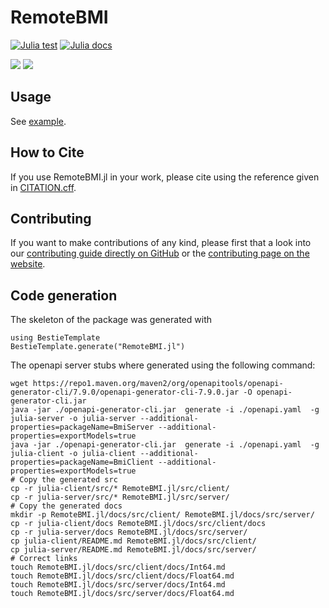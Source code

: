 # RemoteBMI

[![Julia test](https://github.com/eWaterCycle/remotebmi/actions/workflows/julia-test.yml/badge.svg)](https://github.com/eWaterCycle/remotebmi/actions/workflows/julia-test.yml)
[![Julia docs](https://github.com/eWaterCycle/remotebmi/actions/workflows/julia-docs.yml/badge.svg)](https://github.com/eWaterCycle/remotebmi/actions/workflows/julia-docs.yml)

[![][docs-stable-img]][docs-stable-url] [![][docs-dev-img]][docs-dev-url]

<!-- TODO filter on Julia component
[![Coverage](https://codecov.io/gh/eWaterCycle/RemoteBMI/branch/main/graph/badge.svg)](https://codecov.io/gh/eWaterCycle/RemoteBMI)
-->

## Usage

See [example](example/README.md).

## How to Cite

If you use RemoteBMI.jl in your work, please cite using the reference given in [CITATION.cff](https://github.com/eWaterCycle/RemoteBMI.jl/blob/main/CITATION.cff).

## Contributing

If you want to make contributions of any kind, please first that a look into our [contributing guide directly on GitHub](docs/src/90-contributing.md) or the [contributing page on the website](https://eWaterCycle.github.io/RemoteBMI.jl/dev/contributing/).

## Code generation

The skeleton of the package was generated with

```jula
using BestieTemplate
BestieTemplate.generate("RemoteBMI.jl")
```

The openapi server stubs where generated using the following command:

```shell
wget https://repo1.maven.org/maven2/org/openapitools/openapi-generator-cli/7.9.0/openapi-generator-cli-7.9.0.jar -O openapi-generator-cli.jar
java -jar ./openapi-generator-cli.jar  generate -i ./openapi.yaml  -g julia-server -o julia-server --additional-properties=packageName=BmiServer --additional-properties=exportModels=true
java -jar ./openapi-generator-cli.jar  generate -i ./openapi.yaml  -g julia-client -o julia-client --additional-properties=packageName=BmiClient --additional-properties=exportModels=true
# Copy the generated src
cp -r julia-client/src/* RemoteBMI.jl/src/client/
cp -r julia-server/src/* RemoteBMI.jl/src/server/
# Copy the generated docs
mkdir -p RemoteBMI.jl/docs/src/client/ RemoteBMI.jl/docs/src/server/
cp -r julia-client/docs RemoteBMI.jl/docs/src/client/docs
cp -r julia-server/docs RemoteBMI.jl/docs/src/server/
cp julia-client/README.md RemoteBMI.jl/docs/src/client/
cp julia-server/README.md RemoteBMI.jl/docs/src/server/
# Correct links
touch RemoteBMI.jl/docs/src/client/docs/Int64.md
touch RemoteBMI.jl/docs/src/client/docs/Float64.md
touch RemoteBMI.jl/docs/src/server/docs/Int64.md
touch RemoteBMI.jl/docs/src/server/docs/Float64.md
```

[docs-dev-img]: https://img.shields.io/badge/docs-dev-blue.svg
[docs-dev-url]: https://www.ewatercycle.org/remotebmi/RemoteBMI.jl/dev

[docs-stable-img]: https://img.shields.io/badge/docs-stable-blue.svg
[docs-stable-url]: https://www.ewatercycle.org/remotebmi/RemoteBMI.jl/stable
